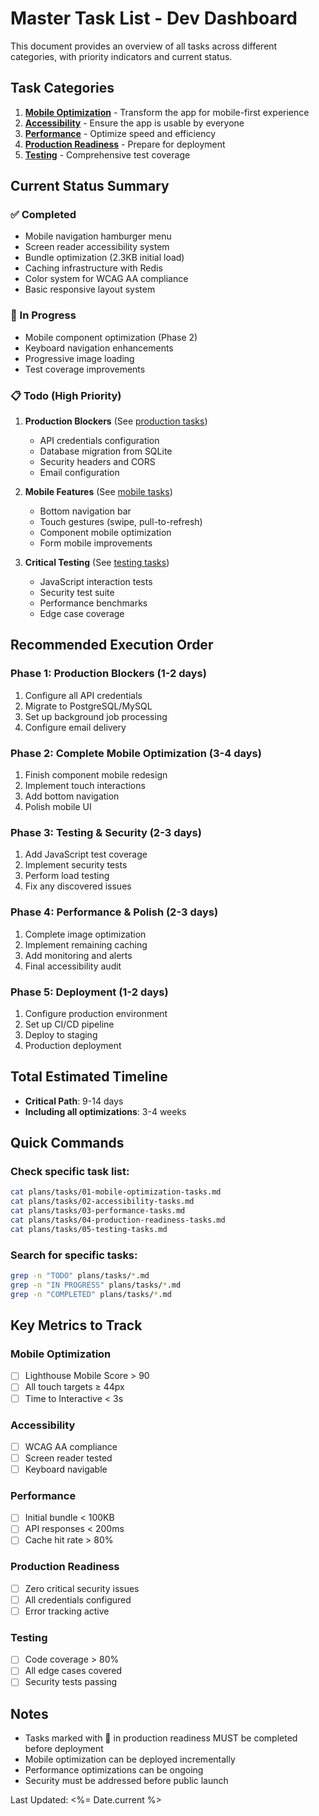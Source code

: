 # Master Task List - Dev Dashboard

This document provides an overview of all tasks across different categories, with priority indicators and current status.

## Task Categories

1. **[Mobile Optimization](./01-mobile-optimization-tasks.md)** - Transform the app for mobile-first experience
2. **[Accessibility](./02-accessibility-tasks.md)** - Ensure the app is usable by everyone
3. **[Performance](./03-performance-tasks.md)** - Optimize speed and efficiency
4. **[Production Readiness](./04-production-readiness-tasks.md)** - Prepare for deployment
5. **[Testing](./05-testing-tasks.md)** - Comprehensive test coverage

## Current Status Summary

### ✅ Completed
- Mobile navigation hamburger menu
- Screen reader accessibility system
- Bundle optimization (2.3KB initial load)
- Caching infrastructure with Redis
- Color system for WCAG AA compliance
- Basic responsive layout system

### 🔄 In Progress
- Mobile component optimization (Phase 2)
- Keyboard navigation enhancements
- Progressive image loading
- Test coverage improvements

### 📋 Todo (High Priority)
1. **Production Blockers** (See [production tasks](./04-production-readiness-tasks.md))
   - API credentials configuration
   - Database migration from SQLite
   - Security headers and CORS
   - Email configuration

2. **Mobile Features** (See [mobile tasks](./01-mobile-optimization-tasks.md))
   - Bottom navigation bar
   - Touch gestures (swipe, pull-to-refresh)
   - Component mobile optimization
   - Form mobile improvements

3. **Critical Testing** (See [testing tasks](./05-testing-tasks.md))
   - JavaScript interaction tests
   - Security test suite
   - Performance benchmarks
   - Edge case coverage

## Recommended Execution Order

### Phase 1: Production Blockers (1-2 days)
1. Configure all API credentials
2. Migrate to PostgreSQL/MySQL
3. Set up background job processing
4. Configure email delivery

### Phase 2: Complete Mobile Optimization (3-4 days)
1. Finish component mobile redesign
2. Implement touch interactions
3. Add bottom navigation
4. Polish mobile UI

### Phase 3: Testing & Security (2-3 days)
1. Add JavaScript test coverage
2. Implement security tests
3. Perform load testing
4. Fix any discovered issues

### Phase 4: Performance & Polish (2-3 days)
1. Complete image optimization
2. Implement remaining caching
3. Add monitoring and alerts
4. Final accessibility audit

### Phase 5: Deployment (1-2 days)
1. Configure production environment
2. Set up CI/CD pipeline
3. Deploy to staging
4. Production deployment

## Total Estimated Timeline

- **Critical Path**: 9-14 days
- **Including all optimizations**: 3-4 weeks

## Quick Commands

### Check specific task list:
```bash
cat plans/tasks/01-mobile-optimization-tasks.md
cat plans/tasks/02-accessibility-tasks.md
cat plans/tasks/03-performance-tasks.md
cat plans/tasks/04-production-readiness-tasks.md
cat plans/tasks/05-testing-tasks.md
```

### Search for specific tasks:
```bash
grep -n "TODO" plans/tasks/*.md
grep -n "IN PROGRESS" plans/tasks/*.md
grep -n "COMPLETED" plans/tasks/*.md
```

## Key Metrics to Track

### Mobile Optimization
- [ ] Lighthouse Mobile Score > 90
- [ ] All touch targets ≥ 44px
- [ ] Time to Interactive < 3s

### Accessibility
- [ ] WCAG AA compliance
- [ ] Screen reader tested
- [ ] Keyboard navigable

### Performance
- [ ] Initial bundle < 100KB
- [ ] API responses < 200ms
- [ ] Cache hit rate > 80%

### Production Readiness
- [ ] Zero critical security issues
- [ ] All credentials configured
- [ ] Error tracking active

### Testing
- [ ] Code coverage > 80%
- [ ] All edge cases covered
- [ ] Security tests passing

## Notes

- Tasks marked with 🚨 in production readiness MUST be completed before deployment
- Mobile optimization can be deployed incrementally
- Performance optimizations can be ongoing
- Security must be addressed before public launch

Last Updated: <%= Date.current %>